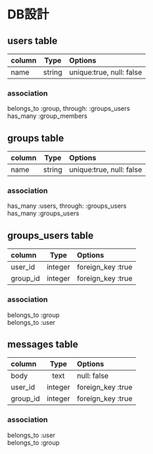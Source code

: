 # DB設計

## users table

| column                | Type   | Options                  |
|:----------------------|:------:|:-------------------------|
| name                  | string | unique:true, null: false |


### association

belongs_to :group, through: :groups_users  
has_many :group_members


## groups table

| column                | Type   | Options                  |
|:----------------------|:------:|:-------------------------|
| name                  | string | unique:true, null: false |


### association

has_many :users, through: :groups_users  
has_many :groups_users


## groups_users table

| column             | Type    | Options             |
|:-------------------|:-------:|:--------------------|
| user_id            | integer | foreign_key :true   |
| group_id           | integer | foreign_key :true   |


### association

belongs_to :group  
belongs_to :user


## messages table

| column          | Type    | Options             |
|:----------------|:-------:|:--------------------|
| body            | text    | null: false         |
| user_id         | integer | foreign_key :true   |
| group_id        | integer | foreign_key :true   |

### association

belongs_to :user  
belongs_to :group